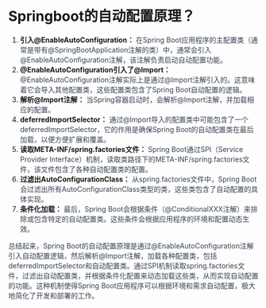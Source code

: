 # Springboot的自动配置原理？

1. **引入@EnableAutoConfiguration：**<font style="color:rgb(55, 65, 81);"> 在Spring Boot应用程序的主配置类（通常是带有@SpringBootApplication注解的类）中，通常会引入@EnableAutoConfiguration注解，该注解负责启动自动配置功能。</font>
2. **@EnableAutoConfiguration引入了@Import：**<font style="color:rgb(55, 65, 81);"> @EnableAutoConfiguration注解实际上是通过@Import注解引入的。这意味着它会导入其他配置类，这些配置类包含了Spring Boot自动配置的逻辑。</font>
3. **解析@Import注解：**<font style="color:rgb(55, 65, 81);"> 当Spring容器启动时，会解析@Import注解，并加载相应的配置。</font>
4. **deferredImportSelector：**<font style="color:rgb(55, 65, 81);"> 通过@Import导入的配置类中可能包含了一个deferredImportSelector，它的作用是确保Spring Boot的自动配置类在最后加载，以便方便扩展和覆盖。</font>
5. **读取META-INF/spring.factories文件：**<font style="color:rgb(55, 65, 81);"> Spring Boot通过SPI（Service Provider Interface）机制，读取类路径下的META-INF/spring.factories文件，该文件包含了各种自动配置类的配置。</font>
6. **过滤出AutoConfigurationClass：**<font style="color:rgb(55, 65, 81);"> 从spring.factories文件中，Spring Boot会过滤出所有AutoConfigurationClass类型的类，这些类包含了自动配置的具体实现。</font>
7. **条件化加载：**<font style="color:rgb(55, 65, 81);"> 最后，Spring Boot会根据条件（@ConditionalXXX注解）来排除或包含特定的自动配置类。这些条件会根据应用程序的环境和配置动态生效。</font>

<font style="color:rgb(55, 65, 81);">总结起来，Spring Boot的自动配置原理是通过@EnableAutoConfiguration注解引入自动配置逻辑，然后解析@Import注解，加载各种配置类，包括deferredImportSelector和自动配置类。通过SPI机制读取spring.factories文件，过滤出自动配置类，并根据条件化配置来动态加载这些类，从而实现自动配置的功能。这种机制使得Spring Boot应用程序可以根据环境和需求自动配置，极大地简化了开发和部署的工作。</font>


